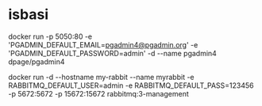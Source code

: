 # isbasi

docker run -p 5050:80 -e 'PGADMIN_DEFAULT_EMAIL=pgadmin4@pgadmin.org' -e 'PGADMIN_DEFAULT_PASSWORD=admin' -d --name
pgadmin4 dpage/pgadmin4

docker run -d --hostname my-rabbit --name myrabbit -e RABBITMQ_DEFAULT_USER=admin -e RABBITMQ_DEFAULT_PASS=123456 -p
5672:5672 -p 15672:15672 rabbitmq:3-management